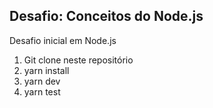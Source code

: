 ## Desafio: Conceitos do Node.js

Desafio inicial em Node.js

1. Git clone neste repositório 
2. yarn install
3. yarn dev
4. yarn test 
